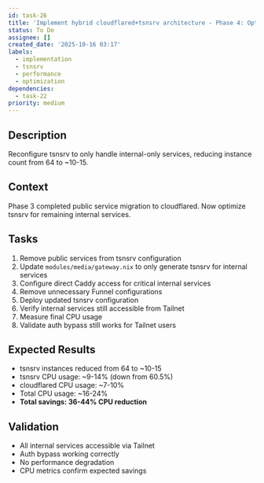 ```yaml
---
id: task-26
title: 'Implement hybrid cloudflared+tsnsrv architecture - Phase 4: Optimize tsnsrv'
status: To Do
assignee: []
created_date: '2025-10-16 03:17'
labels:
  - implementation
  - tsnsrv
  - performance
  - optimization
dependencies:
  - task-22
priority: medium
---
```


## Description

<!-- SECTION:DESCRIPTION:BEGIN -->
Reconfigure tsnsrv to only handle internal-only services, reducing instance count from 64 to ~10-15.

## Context

Phase 3 completed public service migration to cloudflared. Now optimize tsnsrv for remaining internal services.

## Tasks

1. Remove public services from tsnsrv configuration
2. Update `modules/media/gateway.nix` to only generate tsnsrv for internal services
3. Configure direct Caddy access for critical internal services
4. Remove unnecessary Funnel configurations
5. Deploy updated tsnsrv configuration
6. Verify internal services still accessible from Tailnet
7. Measure final CPU usage
8. Validate auth bypass still works for Tailnet users

## Expected Results

- tsnsrv instances reduced from 64 to ~10-15
- tsnsrv CPU usage: ~9-14% (down from 60.5%)
- cloudflared CPU usage: ~7-10%
- Total CPU usage: ~16-24%
- **Total savings: 36-44% CPU reduction**

## Validation

- All internal services accessible via Tailnet
- Auth bypass working correctly
- No performance degradation
- CPU metrics confirm expected savings
<!-- SECTION:DESCRIPTION:END -->
